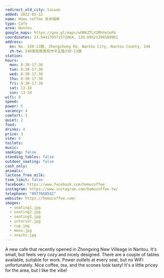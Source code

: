 ```yaml
---
redirect_old_city: taiwan
added: 2022-05-12
name: Homu coffee 禾木咖啡
type: Cafe
area: Nantou
google_maps: https://goo.gl/maps/wUNkZTLX1MhXeteF6
coordinates: 23.944176571572864, 120.69521394589961
address:
  en: No. 330-13號, Zhongzheng Rd, Nantou City, Nantou County, 540
  zh-tw: 540南投縣南投市中正路330-13號
station: 
hours:
  mon: 8:30-17:30
  tue: 8:30-17:30
  wed: 8:30-17:30
  thu: 8:30-17:30
  fri: 8:30-17:30
  sat: 13-18
  sun: 13-18
wifi: 0
speed: 
power: 5
vacancy: 4
comfort: 3
quiet: 2
food: 
drinks: 4
price: 3
view: 4
toilets: 
music: 
smoking: false
standing_tables: false
outdoor_seating: false
cash_only: 
animals: 
lactose_free_milk: 
time_limit: false
facebook: https://www.facebook.com/homucoffee
instagram: https://www.instagram.com/homucoffee.tw/ 
telephone: "0977668542"
website: https://homucoffee.com/
images:
  - seating1.jpg
  - seating2.jpg
  - seating3.jpg
  - interior.jpg
  - cup.jpg
  - menu.jpg
  - snacks.jpg
---
```


A new cafe that recently opened in Zhongxing New Villeage in Nantou. It's small, but feels very cozy and nicely designed. There are a couple of tables available, suitable for work. Power outlets at every seat, but no WiFi unfortunately. Nice coffee, tea, and the scones look tasty! It's a little pricey for the area, but I like the vibe!
